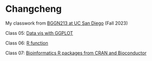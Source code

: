 # Changcheng
My classwork from [BGGN213 at UC San Diego](https://bioboot.github.io/bggn213_F23/) (Fall 2023)

Class 05: [Data vis with GGPLOT](https://github.com/Changchengsd/Changcheng/blob/main/5%20Data%20exploration%20and%20visualization%20in%20R/Lab/Class05/Class05.md)

Class 06: [R function](https://github.com/Changchengsd/Changcheng/blob/main/6%20R%20functions%20and%20R%20packages%20from%20CRAN%20and%20BioConductor/Class06/Class06.md)

Class 07: [Bioinformatics R packages from CRAN and Bioconductor](https://github.com/Changchengsd/Changcheng/blob/main/7%20Introduction%20to%20machine%20learning%20for%20Bioinformatics/Class07/Class07.md)

